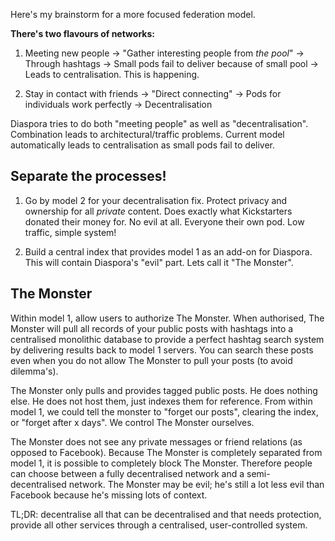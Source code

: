 Here's my brainstorm for a more focused federation model.

**There's two flavours of networks:**

1. Meeting new people -> "Gather interesting people from _the pool_" -> Through hashtags -> Small pods fail to deliver because of small pool -> Leads to centralisation. This is happening.

2. Stay in contact with friends -> "Direct connecting" -> Pods for individuals work perfectly ->  Decentralisation

Diaspora tries to do both "meeting people" as well as "decentralisation". Combination leads to architectural/traffic problems. Current model automatically leads to centralisation as small pods fail to deliver.

## Separate the processes!

1. Go by model 2 for your decentralisation fix. Protect privacy and ownership for all _private_ content. Does exactly what Kickstarters donated their money for. No evil at all. Everyone their own pod. Low traffic, simple system! 

2. Build a central index that provides model 1 as an add-on for Diaspora. This will contain Diaspora's "evil" part. Lets call it "The Monster".

## The Monster

Within model 1, allow users to authorize The Monster. When authorised, The Monster will pull all records of your public posts with hashtags into a centralised monolithic database to provide a perfect hashtag search system by delivering results back to model 1 servers. You can search these posts even when you do not allow The Monster to pull your posts (to avoid dilemma's).

The Monster only pulls and provides tagged public posts. He does nothing else. He does not host them, just indexes them for reference. From within model 1, we could tell the monster to "forget our posts", clearing the index, or "forget after x days". We control The Monster ourselves.

The Monster does not see any private messages or friend relations (as opposed to Facebook). Because The Monster is completely separated from model 1, it is possible to completely block The Monster. Therefore people can choose between a fully decentralised network and a semi-decentralised network. The Monster may be evil; he's still a lot less evil than Facebook because he's missing lots of context.

TL;DR: decentralise all that can be decentralised and that needs protection, provide all other services through a centralised, user-controlled system.